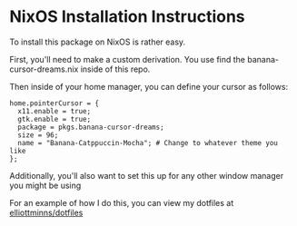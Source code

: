 # NixOS Installation Instructions

To install this package on NixOS is rather easy.


First, you'll need to make a custom derivation. You use find the banana-cursor-dreams.nix inside of this repo.


Then inside of your home manager, you can define your cursor as follows:

```
home.pointerCursor = {
  x11.enable = true;
  gtk.enable = true;
  package = pkgs.banana-cursor-dreams;
  size = 96;
  name = "Banana-Catppuccin-Mocha"; # Change to whatever theme you like
};
```

Additionally, you'll also want to set this up for any other window manager you might be using

For an example of how I do this, you can view my dotfiles at [elliottminns/dotfiles](https://github.com/elliottminns/dotfiles)
